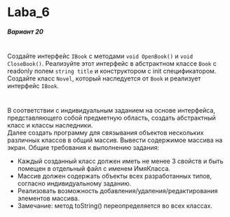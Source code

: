 # Laba_6
***Вариант 20***
#
Создайте интерфейс `IBook` с методами `void OpenBook()` и `void CloseBook()`. Реализуйте этот интерфейс в абстрактном классе `Book` с readonly полем `string title`
и конструктором с init спецификатором. Создайте класс `Novel`, который наследуется от `Book` и реализует интерфейс `IBook`.

#

В соответствии с индивидуальным заданием на основе интерфейса, представляющего собой предметную область, создать абстрактный класс и классы наследники.</br> 
Далее создать программу для связывания объектов нескольких различных классов в общий массив. Вывести содержимое массива на экран. Общие требования к выполнению задания:
* Каждый созданный класс должен иметь не менее 3 свойств и быть помещен в отдельный файл с именем ИмяКласса.
* Массив должен содержать объекты всех разработанных типов, согласно индивидуальному заданию.
* Реализовать возможность добавления/удаления/редактирования элементов массива.
* Замечание: метод toString() переопределяется во всех классах.
